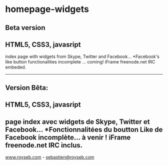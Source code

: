 homepage-widgets
======================

Beta version
----------------------
HTML5, CSS3, javasript
----------------------
index page with widgets from Skype, Twitter and Facebook...
*Facebook's like button functionalities incomplete ... coming!
iFrame freenode.net IRC embeded.

*******************************************************************************************************

Version Bêta:
----------------------
HTML5, CSS3, javasript
----------------------
page index avec widgets de Skype, Twitter et Facebook...
*Fonctionnalitées du boutton Like de Facebook incomplète... à venir !
iFrame freenode.net IRC inclus.
-------------------------------------------------------------------------------------------------------

www.royseb.com - sebastien@royseb.com